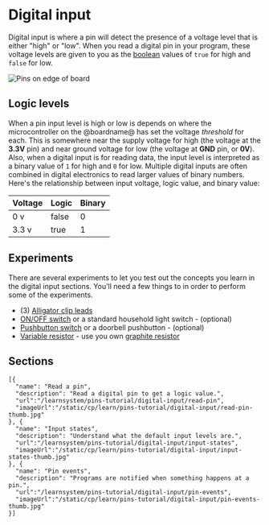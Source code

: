 # Digital input

Digital input is where a pin will detect the presence of a voltage level that is either "high" or "low". When you read a digital pin in your program, these voltage levels are given to you as the [boolean](/types/boolean) values of ``true`` for high and ``false`` for low.

![Pins on edge of board](/static/cp/learn/pins-tutorial/digital-input/digital-input-header.jpg)

## Logic levels

When a pin input level is high or low is depends on where the microcontroller on the @boardname@ has set the voltage _threshold_ for each. This is somewhere near the supply voltage for high (the voltage at the **3.3V** pin) and near ground voltage for low (the voltage at **GND** pin, or **0V**). Also, when a digital input is for reading data, the input level is interpreted as a binary value of `1` for high and `0` for low. Multiple digital inputs are often combined in digital electronics to read larger values of binary numbers. Here's the relationship between input voltage, logic value, and binary value:

Voltage | Logic | Binary
-|-|-
0 v | false | 0
3.3 v | true | 1

## Experiments

There are several experiments to let you test out the concepts you learn in the digital input sections. You'll need a few things to in order to perform some of the experiments. 

* (3) [Alligator clip leads](https://www.adafruit.com/product/1008)
* [ON/OFF switch](https://www.adafruit.com/product/3221) or a standard household light switch - (optional)
* [Pushbutton switch](https://www.adafruit.com/product/3101) or a doorbell pushbutton - (optional)
* [Variable resistor](https://www.adafruit.com/product/562) - use you own [graphite resistor](/learnsystem/pins-tutorial/devices/make-a-resistor)

## Sections

```codecard
[{
  "name": "Read a pin",
  "description": "Read a digital pin to get a logic value.",
  "url":"/learnsystem/pins-tutorial/digital-input/read-pin",
  "imageUrl":"/static/cp/learn/pins-tutorial/digital-input/read-pin-thumb.jpg"
}, {
  "name": "Input states",
  "description": "Understand what the default input levels are.",
  "url":"/learnsystem/pins-tutorial/digital-input/input-states",
  "imageUrl":"/static/cp/learn/pins-tutorial/digital-input/input-states-thumb.jpg"
}, {
  "name": "Pin events",
  "description": "Programs are notified when something happens at a pin.",
  "url":"/learnsystem/pins-tutorial/digital-input/pin-events",
  "imageUrl":"/static/cp/learn/pins-tutorial/digital-input/pin-events-thumb.jpg"
}]
```

